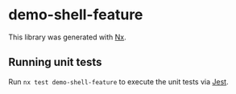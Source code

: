# demo-shell-feature

This library was generated with [Nx](https://nx.dev).

## Running unit tests

Run `nx test demo-shell-feature` to execute the unit tests via [Jest](https://jestjs.io).
